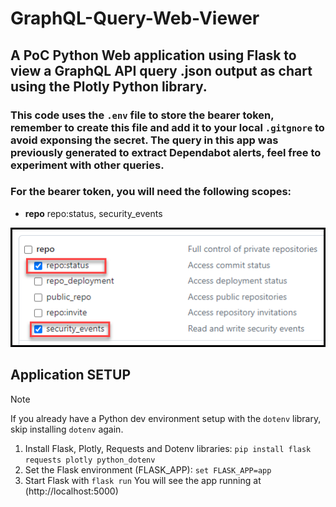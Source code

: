 # GraphQL-Query-Web-Viewer
## A PoC Python Web application using Flask to view a GraphQL API query .json output as chart using the Plotly Python library.

### This code uses the ```.env``` file to store the bearer token, remember to create this file and add it to your local ```.gitgnore``` to avoid exponsing the secret. The query in this app was previously generated to extract Dependabot alerts, feel free to experiment with other queries.

### For the bearer token, you will need the following scopes:
- **repo** repo:status, security_events


![alt text](image-1.png)

## Application SETUP
> [!NOTE]
> If you already have a Python dev environment setup with the ```dotenv``` library, skip installing ```dotenv``` again.

1. Install Flask, Plotly, Requests and Dotenv libraries: ``` pip install flask requests plotly python_dotenv ```
2. Set the Flask environment (FLASK_APP): ``` set FLASK_APP=app ```
3. Start Flask with ``` flask run ```
You will see the app running at (http://localhost:5000)
